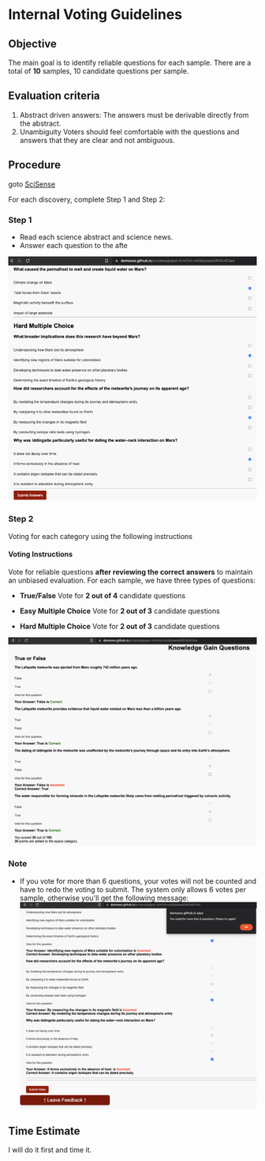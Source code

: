 # Internal Voting Guidelines

## Objective 
The main goal is to identify reliable questions for each sample. There are a total of **10** samples, 10 candidate questions per sample. 

## Evaluation criteria
1. Abstract driven answers:
  The answers must be derivable directly from the abstract.
2. Unambiguity
  Voters should feel comfortable with the questions and answers that they are clear and not ambiguous. 

## Procedure

goto [SciSense](https://domsoos.github.io/scisense/index.html)

For each discovery, complete Step 1 and Step 2:
### Step 1
- Read each science abstract and science news. 
- Answer each question to the afte

![Step 1. Answering each question](./imgs/step1.png)

### Step 2
Voting for each category using the following instructions

#### Voting Instructions
Vote for reliable questions **after reviewing the correct answers** to maintain an unbiased evaluation. For each sample, we have three types of questions:
- **True/False**
Vote for **2 out of 4** candidate questions

- **Easy Multiple Choice**
Vote for **2 out of 3** candidate questions

- **Hard Multiple Choice**
Vote for **2 out of 3** candidate questions

![Step 2. Vote for two questions in each category](./imgs/step2.png)

### Note  
- If you vote for more than 6 questions, your votes will not be counted and have to redo the voting to submit. 
The system only allows 6 votes per sample, otherwise you'll get the following message: 
![Voting Error Message](./imgs/vote-error.png)

## Time Estimate

I will do it first and time it. 


